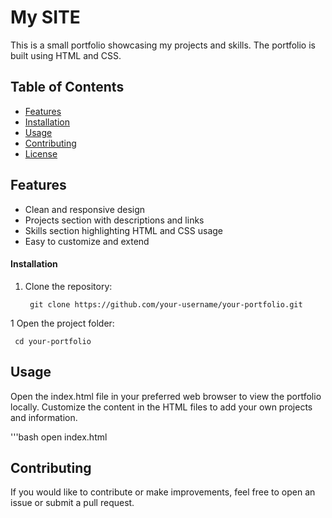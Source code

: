 # My SITE

This is a small portfolio showcasing my projects and skills. The portfolio is built using HTML and CSS.

## Table of Contents


- [Features](#features)
- [Installation](#installation)
- [Usage](#usage)
- [Contributing](#contributing)
- [License](#license)


## Features

- Clean and responsive design
- Projects section with descriptions and links
- Skills section highlighting HTML and CSS usage
- Easy to customize and extend

#### Installation

1. Clone the repository:


        git clone https://github.com/your-username/your-portfolio.git

1 Open the project folder:

     cd your-portfolio
## Usage
Open the index.html file in your preferred web browser to view the portfolio locally. Customize the content in the HTML files to add your own projects and information.

'''bash
    open index.html
    
## Contributing
If you would like to contribute or make improvements, feel free to open an issue or submit a pull request.
